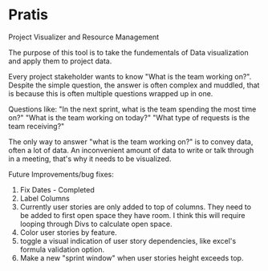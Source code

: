 # Pratis
Project Visualizer and Resource Management

The purpose of this tool is to take the fundementals of Data visualization and apply them to project data. 

Every project stakeholder wants to know "What is the team working on?". Despite the simple question, the answer is often complex and muddled, that is because this is often multiple questions wrapped up in one. 

Questions like: 
"In the next sprint, what is the team spending the most time on?"
"What is the team working on today?"
"What type of requests is the team receiving?"

The only way to answer "what is the team working on?" is to convey data, often a lot of data. An inconvenient amount of data to write or talk through in a meeting, that's why it needs to be visualized. 


Future Improvements/bug fixes:

1. Fix Dates - Completed
2. Label Columns
3. Currently user stories are only added to top of columns. They need to be added to first open space they have room. I think this will require looping through Divs to calculate open space.
4. Color user stories by feature.
5. toggle a visual indication of user story dependencies, like excel's formula validation option.
6. Make a new "sprint window" when user stories height exceeds top.

